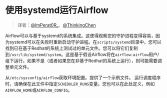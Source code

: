 # 使用systemd运行Airflow

> 译者：[@ImPerat0R\_](https://github.com/tssujt)、[@ThinkingChen](https://github.com/cdmikechen)

Airflow可以与基于systemd的系统集成。这使得观察您的守护进程变得容易，因为systemd可以在失败时重新启动守护进程。在`scripts/systemd`目录中，您可以找到已在基于Redhat的系统上测试过的单元文件。您可以将它们复制到`/usr/lib/systemd/system`。这是基于假设Airflow将在`airflow:airflow`用户/组下运行。如果不是（或者如果您在非基于Redhat的系统上运行），则可能需要调整单元文件。

从`/etc/sysconfig/airflow`获取环境配置。提供了一个示例文件。 运行调度程序时，请确保在此文件中指定`SCHEDULER_RUNS`变量。您也可以在此处定义，例如`AIRFLOW_HOME`或`AIRFLOW_CONFIG`。

